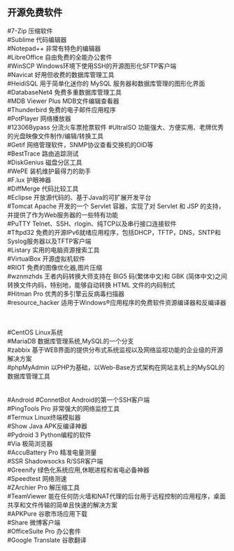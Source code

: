 ## 开源免费软件
#7-Zip            压缩软件<br>
#Sublime          代码编辑器<br>
#Notepad++        非常有特色的编辑器<br>
#LibreOffice      自由免费的全能办公套件<br>
#WinSCP           Windows环境下使用SSH的开源图形化SFTP客户端<br>
#Navicat          好用但收费的数据库管理工具<br>
#HeidiSQL         用于简单化迷你的 MySQL 服务器和数据库管理的图形化界面<br>
#DatabaseNet4     免费多重数据库管理工具<br>
#MDB Viewer Plus  MDB文件编辑查看器<br>
#Thunderbird      免费的电子邮件应用程序<br>
#PotPlayer        网络播放器<br>
#12306Bypass      分流火车票抢票软件
#UltraISO         功能强大、方便实用、老牌优秀的光盘映像文件制作/编辑/转换工具<br>
#Getif            网络管理软件，SNMP协议查看交换机的OID等<br>
#BestTrace        路由追踪测试<br>
#DiskGenius       磁盘分区工具<br>
#WePE             装机维护最得力的助手<br>
#F.lux            护眼神器<br>
#DiffMerge        代码比较工具<br>
#Eclipse          开放源代码的、基于Java的可扩展开发平台<br>
#Tomcat           Apache 开发的一个 Servlet 容器，实现了对 Servlet 和 JSP 的支持，并提供了作为Web服务器的一些特有功能<br>
#PuTTY            Telnet、SSH、rlogin、纯TCP以及串行接口连接软件<br>
#Tftpd32          免费的开源IPv6就绪应用程序，包括DHCP，TFTP，DNS，SNTP和Syslog服务器以及TFTP客户端<br>
#Listary          实用的电脑资源搜索工具<br>
#VirtualBox       开源虚拟机软件<br>
#RIOT             免费的图像优化器,图片压缩<br>
#wznmzhds         王者内码转换大师支持在 BIG5 码(繁体中文)和 GBK (简体中文)之间转换文件内码，特别地，能够自动转换 HTML 文件的内码制式<br>
#Hitman Pro       优秀的多引擎云反病毒扫描器<br>
#resource_hacker  适用于Windows®应用程序的免费软件资源编译器和反编译器<br>

<br>
<br>
#CentOS           Linux系统<br>
#MariaDB          数据库管理系统,MySQL的一个分支<br>
#zabbix           基于WEB界面的提供分布式系统监视以及网络监视功能的企业级的开源解决方案<br>
#phpMyAdmin       以PHP为基础，以Web-Base方式架构在网站主机上的MySQL的数据库管理工具<br>
<br>
<br>
#Android
#ConnetBot        Android的第一个SSH客户端<br>
#PingTools Pro    非常强大的网络监控工具<br>
#Termux           Linux终端模拟器<br>
#Show Java        APK反编译神器<br>
#Pydroid 3        Python编程的软件<br>
#Via              极简浏览器<br>
#AccuBattery Pro  精准电量测量<br>
#SSR              Shadowsocks R/SSR客户端<br>
#Greenify         绿色化系统应用,休眠进程和省电必备神器<br>
#Speedtest        网络测速<br>
#ZArchier Pro     解压缩工具<br>
#TeamViewer       能在任何防火墙和NAT代理的后台用于远程控制的应用程序，桌面共享和文件传输的简单且快速的解决方案<br>
#APKPure          谷歌市场应用下载<br>
#Share            微博客户端<br>
#OfficeSuite Pro  办公套件<br>
#Google Translate 谷歌翻译<br>
